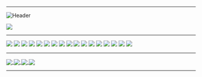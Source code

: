 
---

![Header](https://raw.githubusercontent.com/darlodev/darlodev/master/github-banner.png "Header")

[![](https://img.shields.io/badge/-LinkedIn-informational?style=flat&logo=linkedin&logoColor=black&color=ffffff)](https://www.linkedin.com/in/darlodev/)

---
![](https://img.shields.io/badge/-Mac-informational?style=flat&logo=apple&color=1f2430)
![](https://img.shields.io/badge/-Linux-informational?style=flat&logo=linux&color=1f2430)
![](https://img.shields.io/badge/-VS_Code-informational?style=flat&logo=visual-studio-code&color=1f2430)
![](https://img.shields.io/badge/-Vim-informational?style=flat&logo=vim&color=1f2430)
![](https://img.shields.io/badge/-Python-informational?style=flat&logo=python&color=1f2430)
![](https://img.shields.io/badge/-JavaScript-informational?style=flat&logo=javascript&color=1f2430)
![](https://img.shields.io/badge/-TypeScript-informational?style=flat&logo=typescript&color=1f2430)
![](https://img.shields.io/badge/-Make-informational?style=flat&logo=cmake&color=1f2430)
![](https://img.shields.io/badge/-Vue-informational?style=flat&logo=vue.js&color=1f2430)
![](https://img.shields.io/badge/-Svelte-informational?style=flat&logo=svelte&color=1f2430)
![](https://img.shields.io/badge/-Node-informational?style=flat&logo=node.js&color=1f2430)
![](https://img.shields.io/badge/-Next-informational?style=flat&logo=next.js&color=1f2430)
![](https://img.shields.io/badge/-Flask-informational?style=flat&logo=flask&color=1f2430)
![](https://img.shields.io/badge/-Django-informational?style=flat&logo=django&color=1f2430)
![](https://img.shields.io/badge/-Docker-informational?style=flat&logo=docker&color=1f2430)
![](https://img.shields.io/badge/-MySQL-informational?style=flat&logo=mysql&color=1f2430)
![](https://img.shields.io/badge/-PostgreSQL-informational?style=flat&logo=postgresql&color=1f2430)

---

<a href="https://github.com/darlodev/darlodev">
  <img align="center" src="https://github-readme-stats.vercel.app/api/top-langs/?username=darlodev&theme=ayu-mirage&layout=compact&hide=html,css&langs_count=8)](https://github.com/darlodev/github-readme-stats" />
</a>
<a href="https://github.com/darlodev/darlodev">
  <img align="center" src="https://github-readme-stats.vercel.app/api?username=darlodev&theme=ayu-mirage&show_icons=true" />
</a>
<a href="https://github.com/darlodev/darlodev">
  <img align="center" src="https://github-readme-stats.vercel.app/api/pin/?username=darlodev&theme=ayu-mirage&repo=darlodev" />
</a>
<a href="https://github.com/darlodev/darlodev">
  <img align="center" src="https://github-readme-stats.vercel.app/api/pin/?username=darlodev&theme=ayu-mirage&repo=darlodev" />
</a>

---
